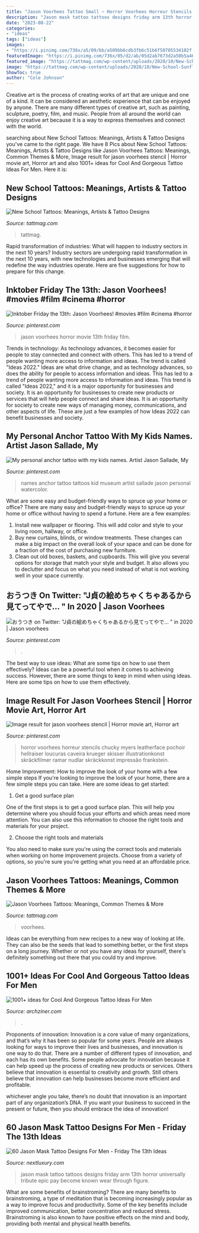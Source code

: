 ```yaml
---
title: "Jason Voorhees Tattoo Small ~ Horror Voorhees Horreur Stencils Chucky Myers Leatherface Pochoir Hellraiser Loucuras Caveira Krueger Skisser Illustrationkonst Skräckfilmer Ramar Nudlar Skräckkonst Impressão Frankstein"
description: "Jason mask tattoo tattoos designs friday arm 13th horror universally tribute epic pay become known wear through figure"
date: "2023-08-22"
categories:
- "ideas"
tags: ["ideas"]
images:
- "https://i.pinimg.com/736x/a5/09/bb/a509bb6cdb3fb6c51b6f50705534102f.jpg"
featuredImage: "https://i.pinimg.com/736x/05/d2/ab/05d2ab7673d2a50b5a46756006b2dbcb.jpg"
featured_image: "https://tattmag.com/wp-content/uploads/2020/10/New-School-Sunflower-Tattoo.jpg"
image: "https://tattmag.com/wp-content/uploads/2020/10/New-School-Sunflower-Tattoo.jpg"
ShowToc: true
author: "Cole Johnson"
---
```



Creative art is the process of creating works of art that are unique and one of a kind. It can be considered an aesthetic experience that can be enjoyed by anyone. There are many different types of creative art, such as painting, sculpture, poetry, film, and music. People from all around the world can enjoy creative art because it is a way to express themselves and connect with the world.

	

		
searching about New School Tattoos: Meanings, Artists &amp; Tattoo Designs you've came to the right page. We have 8 Pics about New School Tattoos: Meanings, Artists &amp; Tattoo Designs like Jason Voorhees Tattoos: Meanings, Common Themes &amp; More, Image result for jason voorhees stencil | Horror movie art, Horror art and also 1001+ ideas for Cool And Gorgeous Tattoo Ideas For Men. Here it is:
		
    
## New School Tattoos: Meanings, Artists &amp; Tattoo Designs

<img loading=lazy src="https://tattmag.com/wp-content/uploads/2020/10/New-School-Sunflower-Tattoo.jpg" onerror="this.onerror=null;this.src='https://tse1.mm.bing.net/th?id=OIP.aUWM5B6eUdHQlxkPf6bR2QHaL-&amp;pid=15.1';" alt="New School Tattoos: Meanings, Artists &amp; Tattoo Designs">

_Source: tattmag.com_

>tattmag. 

	

Rapid transformation of industries: What will happen to industry sectors in the next 10 years?
Industry sectors are undergoing rapid transformation in the next 10 years, with new technologies and businesses emerging that will redefine the way industries operate. Here are five suggestions for how to prepare for this change.

    
## Inktober Friday The 13th: Jason Voorhees! #movies #film #cinema #horror

<img loading=lazy src="https://i.pinimg.com/736x/a5/09/bb/a509bb6cdb3fb6c51b6f50705534102f.jpg" onerror="this.onerror=null;this.src='https://tse4.mm.bing.net/th?id=OIP._Idk2l_4LFguFPDy5zH2iQHaJB&amp;pid=15.1';" alt="Inktober Friday the 13th: Jason Voorhees! #movies #film #cinema #horror">

_Source: pinterest.com_

>jason voorhees horror movie 13th friday film. 

	

Trends in technology:
As technology advances, it becomes easier for people to stay connected and connect with others. This has led to a trend of people wanting more access to information and ideas. 
The trend is called "Ideas 2022." Ideas are what drive change, and as technology advances, so does the ability for people to access information and ideas. This has led to a trend of people wanting more access to information and ideas. 
This trend is called "Ideas 2022," and it is a major opportunity for businesses and society. It is an opportunity for businesses to create new products or services that will help people connect and share ideas. It is an opportunity for society to create new ways of managing money, communications, and other aspects of life. 
These are just a few examples of how Ideas 2022 can benefit businesses and society.

    
## My Personal Anchor Tattoo With My Kids Names. Artist Jason Sallade, My

<img loading=lazy src="https://i.pinimg.com/originals/dc/65/cf/dc65cf48146d262f3c0dcf603ea1be34.jpg" onerror="this.onerror=null;this.src='https://tse1.mm.bing.net/th?id=OIP.4C4Bdhp6bmE6zhBO3UFyYAHaKC&amp;pid=15.1';" alt="My personal anchor tattoo with my kids names. Artist Jason Sallade, My">

_Source: pinterest.com_

>names anchor tattoo tattoos kid museum artist sallade jason personal watercolor. 

	

What are some easy and budget-friendly ways to spruce up your home or office?
There are many easy and budget-friendly ways to spruce up your home or office without having to spend a fortune. Here are a few examples: 
1. Install new wallpaper or flooring. This will add color and style to your living room, hallway, or office. 
2. Buy new curtains, blinds, or window treatments. These changes can make a big impact on the overall look of your space and can be done for a fraction of the cost of purchasing new furniture. 
3. Clean out old boxes, baskets, and cupboards. This will give you several options for storage that match your style and budget. It also allows you to declutter and focus on what you need instead of what is not working well in your space currently. 

    
## おうつき On Twitter: &quot;J貞の絵めちゃくちゃあるから見てってやで… &quot; In 2020 | Jason Voorhees

<img loading=lazy src="https://i.pinimg.com/736x/3e/4f/d4/3e4fd4bd43d320f3bb20b29df0bdfd26.jpg" onerror="this.onerror=null;this.src='https://tse1.mm.bing.net/th?id=OIP.YL6qsrdkaa7YpCBqvkB3tAHaLH&amp;pid=15.1';" alt="おうつき on Twitter: &quot;J貞の絵めちゃくちゃあるから見てってやで… &quot; in 2020 | Jason voorhees">

_Source: pinterest.com_

>. 

	

The best way to use ideas: What are some tips on how to use them effectively?
Ideas can be a powerful tool when it comes to achieving success. However, there are some things to keep in mind when using ideas. Here are some tips on how to use them effectively.

    
## Image Result For Jason Voorhees Stencil | Horror Movie Art, Horror Art

<img loading=lazy src="https://i.pinimg.com/736x/05/d2/ab/05d2ab7673d2a50b5a46756006b2dbcb.jpg" onerror="this.onerror=null;this.src='https://tse1.mm.bing.net/th?id=OIP.0Rk_QHw5d4uDeOZzcFS36gHaKU&amp;pid=15.1';" alt="Image result for jason voorhees stencil | Horror movie art, Horror art">

_Source: pinterest.com_

>horror voorhees horreur stencils chucky myers leatherface pochoir hellraiser loucuras caveira krueger skisser illustrationkonst skräckfilmer ramar nudlar skräckkonst impressão frankstein. 

	

Home Improvement: How to improve the look of your home with a few simple steps
If you're looking to improve the look of your home, there are a few simple steps you can take. Here are some ideas to get started:
1. Get a good surface plan

One of the first steps is to get a good surface plan. This will help you determine where you should focus your efforts and which areas need more attention. You can also use this information to choose the right tools and materials for your project.

2. Choose the right tools and materials

You also need to make sure you're using the correct tools and materials when working on home improvement projects. Choose from a variety of options, so you're sure you're getting what you need at an affordable price.


    
## Jason Voorhees Tattoos: Meanings, Common Themes &amp; More

<img loading=lazy src="https://tattmag.com/wp-content/uploads/2020/03/Jason-Voorhees-tattoo-86-1024x1024.jpg" onerror="this.onerror=null;this.src='https://tse3.mm.bing.net/th?id=OIP.kKEY5tA2bDlIYwsoTfzuMgHaHa&amp;pid=15.1';" alt="Jason Voorhees Tattoos: Meanings, Common Themes &amp; More">

_Source: tattmag.com_

>voorhees. 

	

Ideas can be everything from new recipes to a new way of looking at life. They can also be the seeds that lead to something better, or the first steps on a long journey. Whether or not you have any ideas for yourself, there's definitely something out there that you could try and improve.

    
## 1001+ Ideas For Cool And Gorgeous Tattoo Ideas For Men

<img loading=lazy src="https://archziner.com/wp-content/uploads/2020/10/swallow-wrist-tattoo-small-tattoos-for-men-wearin-white-t-shirt-black-jeans-standing-on-wooden-floor.jpg" onerror="this.onerror=null;this.src='https://tse2.mm.bing.net/th?id=OIP.MOAgrO5tnKkfLYp9-Z-mfwHaHa&amp;pid=15.1';" alt="1001+ ideas for Cool And Gorgeous Tattoo Ideas For Men">

_Source: archziner.com_

>. 

	

Proponents of innovation:
Innovation is a core value of many organizations, and that’s why it has been so popular for some years. People are always looking for ways to improve their lives and businesses, and innovation is one way to do that. There are a number of different types of innovation, and each has its own benefits.
Some people advocate for innovation because it can help speed up the process of creating new products or services. Others believe that innovation is essential to creativity and growth. Still others believe that innovation can help businesses become more efficient and profitable.

 whichever angle you take, there’s no doubt that innovation is an important part of any organization’s DNA. If you want your business to succeed in the present or future, then you should embrace the idea of innovation!

    
## 60 Jason Mask Tattoo Designs For Men - Friday The 13th Ideas

<img loading=lazy src="http://nextluxury.com/wp-content/uploads/arm-3d-jason-mask-male-tattoos.jpg" onerror="this.onerror=null;this.src='https://tse4.mm.bing.net/th?id=OIP.AySnVRM1Sx3RA3RnMa7CiAHaHa&amp;pid=15.1';" alt="60 Jason Mask Tattoo Designs For Men - Friday The 13th Ideas">

_Source: nextluxury.com_

>jason mask tattoo tattoos designs friday arm 13th horror universally tribute epic pay become known wear through figure. 

	

What are some benefits of brainstroming?
There are many benefits to brainstroming, a type of meditation that is becoming increasingly popular as a way to improve focus and productivity. Some of the key benefits include improved communication, better concentration and reduced stress. Brainstroming is also known to have positive effects on the mind and body, providing both mental and physical health benefits.

